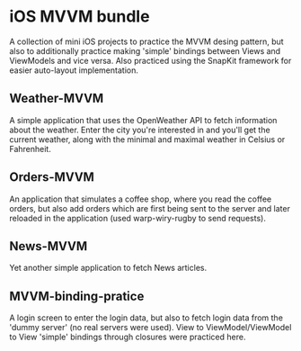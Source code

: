 # iOS MVVM bundle

A collection of mini iOS projects to practice the MVVM desing pattern, but also to additionally practice making 'simple' bindings between Views and ViewModels and vice versa.
Also practiced using the SnapKit framework for easier auto-layout implementation.

## Weather-MVVM
A simple application that uses the OpenWeather API to fetch information about the weather. Enter
the city you're interested in and you'll get the current weather, along with the minimal and
maximal weather in Celsius or Fahrenheit.

## Orders-MVVM
An application that simulates a coffee shop, where you read the coffee orders, but also add orders
which are first being sent to the server and later reloaded in the application (used
warp-wiry-rugby to send requests).

## News-MVVM
Yet another simple application to fetch News articles.

## MVVM-binding-pratice
A login screen to enter the login data, but also to fetch login data from the 'dummy server' (no
real servers were used). View to ViewModel/ViewModel to View 'simple' bindings through closures
were practiced here.
